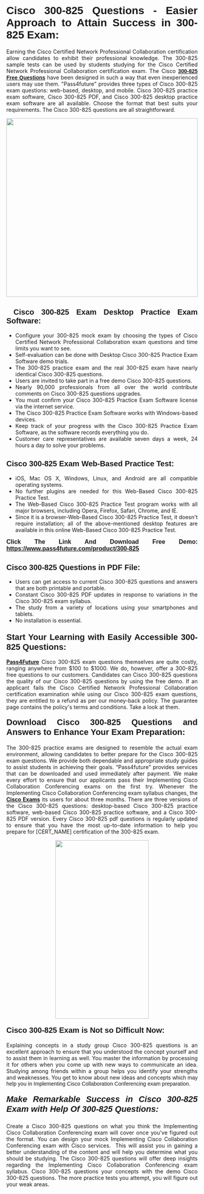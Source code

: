 <h1 style="text-align: justify;"><span style="font-family:Tahoma,Geneva,sans-serif;"><strong>Cisco 300-825 Questions - Easier Approach to Attain Success in 300-825 Exam:</strong></span></h1>

<p style="text-align: justify;">Earning the Cisco Certified Network Professional Collaboration certification allow candidates to exhibit their professional knowledge. The 300-825 sample tests can be used by students studying for the Cisco Certified Network Professional Collaboration certification exam. The Cisco <a href="https://www.pass4future.com/questions/cisco/300-825"><span style="font-family:Tahoma,Geneva,sans-serif;"><strong>300-825 Free Questions</strong></span></a> have been designed in such a way that even inexperienced users may use them. "Pass4future" provides three types of Cisco 300-825 exam questions: web-based, desktop, and mobile. Cisco 300-825 practice exam software, Cisco 300-825 PDF, and Cisco 300-825 desktop practice exam software are all available. Choose the format that best suits your requirements. The Cisco 300-825 questions are all straightforward.</p>

<p style="text-align: justify;"><a href="https://www.pass4future.com/product/300-825"><img alt="" src="https://lh3.googleusercontent.com/pw/AM-JKLU5_aushiRQbaoUdVonD_1om6esFnUm_j21jdeI1V3aesz_ETcO2Y8QVj0ZamD1vJ__MzXKNoh3XzzrDTXgudBuMwEatvdphNwcixeZDIncATvFdVanIchOfqVuIJHbWkG03KYMH2pwXnb7WaAnvI3g=w1366-h490-no?authuser=0" style="width: 100%; height: 470px;" /></a></p>

<h2 style="text-align: justify;"><strong><span style="font-family:Tahoma,Geneva,sans-serif;"><span style="font-size:20px;"> Cisco 300-825 Exam Desktop Practice Exam Software:</span></span></strong></h2>

<ul>
	<li style="text-align: justify;">Configure your 300-825 mock exam by choosing the types of Cisco Certified Network Professional Collaboration exam questions and time limits you want to see.</li>
	<li style="text-align: justify;">Self-evaluation can be done with Desktop Cisco 300-825 Practice Exam Software demo trials.</li>
	<li style="text-align: justify;">The 300-825 practice exam and the real 300-825 exam have nearly identical Cisco 300-825 questions.</li>
	<li style="text-align: justify;">Users are invited to take part in a free demo Cisco 300-825 questions.</li>
	<li style="text-align: justify;">Nearly 90,000 professionals from all over the world contribute comments on Cisco 300-825 questions upgrades.</li>
	<li style="text-align: justify;">You must confirm your Cisco 300-825 Practice Exam Software license via the internet service.</li>
	<li style="text-align: justify;">The Cisco 300-825 Practice Exam Software works with Windows-based devices.</li>
	<li style="text-align: justify;">Keep track of your progress with the Cisco 300-825 Practice Exam Software, as the software records everything you do.</li>
	<li style="text-align: justify;">Customer care representatives are available seven days a week, 24 hours a day to solve your problems.</li>
</ul>

<h2 style="text-align: justify;"><span style="font-family:Tahoma,Geneva,sans-serif;"><strong><span style="font-size:20px;">Cisco 300-825 Exam Web-Based Practice Test:</span></strong></span></h2>

<ul>
	<li style="text-align: justify;">iOS, Mac OS X, Windows, Linux, and Android are all compatible operating systems.</li>
	<li style="text-align: justify;">No further plugins are needed for this Web-Based Cisco 300-825 Practice Test.</li>
	<li style="text-align: justify;">The Web-Based Cisco 300-825 Practice Test program works with all major browsers, including Opera, Firefox, Safari, Chrome, and IE.</li>
	<li style="text-align: justify;">Since it is a browser-Web-Based Cisco 300-825 Practice Test, it doesn't require installation; all of the above-mentioned desktop features are available in this online Web-Based Cisco 300-825 Practice Test.</li>
</ul>

<p style="text-align: justify;"><span style="font-family:Tahoma,Geneva,sans-serif;"><span style="font-size:16px;"><strong>Click The Link And Download Free Demo:</strong></span></span> <a href="https://www.pass4future.com/product/300-825"><span style="font-family:Tahoma,Geneva,sans-serif;"><span style="font-size:16px;"><strong>https://www.pass4future.com/product/300-825</strong></span></span></a></p>

<h2 style="text-align: justify;"><strong><span style="font-family:Tahoma,Geneva,sans-serif;"><span style="font-size:20px;">Cisco 300-825 Questions in PDF File:</span></span></strong></h2>

<ul>
	<li style="text-align: justify;">Users can get access to current Cisco 300-825 questions and answers that are both printable and portable.</li>
	<li style="text-align: justify;">Constant Cisco 300-825 PDF updates in response to variations in the Cisco 300-825 exam syllabus.</li>
	<li style="text-align: justify;">The study from a variety of locations using your smartphones and tablets.</li>
	<li style="text-align: justify;">No installation is essential.</li>
</ul>

<h3 style="text-align: justify;"><span style="font-family:Tahoma,Geneva,sans-serif;"><strong><span style="font-size:22px;">Start Your Learning with Easily Accessible 300-825 Questions:</span></strong></span></h3>

<p style="text-align: justify;"><strong><a href="https://www.pass4future.com/">Pass4Future</a></strong> Cisco 300-825 exam questions themselves are quite costly, ranging anywhere from $100 to $1000. We do, however, offer a 300-825 free questions to our customers. Candidates can Cisco 300-825 questions the quality of our Cisco 300-825 questions by using the free demo. If an applicant fails the Cisco Certified Network Professional Collaboration certification examination while using our Cisco 300-825 exam questions, they are entitled to a refund as per our money-back policy. The guarantee page contains the policy's terms and conditions. Take a look at them.</p>

<h4 style="text-align: justify;"><strong><span style="font-family:Tahoma,Geneva,sans-serif;"><span style="font-size:22px;">Download Cisco 300-825 Questions and Answers to Enhance Your Exam Preparation:</span></span></strong></h4>

<p style="text-align: justify;">The 300-825 practice exams are designed to resemble the actual exam environment, allowing candidates to better prepare for the Cisco 300-825 exam questions. We provide both dependable and appropriate study guides to assist students in achieving their goals. “Pass4future” provides services that can be downloaded and used immediately after payment. We make every effort to ensure that our applicants pass their Implementing Cisco Collaboration Conferencing exams on the first try. Whenever the Implementing Cisco Collaboration Conferencing exam syllabus changes, the <strong><a href="https://www.pass4future.com/cisco">Cisco Exams</a></strong> its users for about three months. There are three versions of the Cisco 300-825 questions: desktop-based Cisco 300-825 practice software, web-based Cisco 300-825 practice software, and a Cisco 300-825 PDF version. Every Cisco 300-825 pdf questions is regularly updated to ensure that you have the most up-to-date information to help you prepare for [CERT_NAME] certification of the 300-825 exam.</p>

<p style="text-align: center;"><a href="https://www.pass4future.com/product/300-825"><img alt="" src="https://lh3.googleusercontent.com/pw/AM-JKLV3yUm3jiqqIo1xIsj1VJ_UeysYexQY-pRYO0rIFl3vg11QZioN-gzffpw2AfKqFynWuvoXOreWrWS0swpr4xmOSWfwII2jvatteuqrfxiWGFBSHPiZUCoi33jqeymK5dmu-0enyX6tayRCAMHw05jv=s617-no?authuser=0" style="width: 70%; height: 470px;" /></a></p>

<h4 style="text-align: justify;"><strong><span style="font-family:Tahoma,Geneva,sans-serif;"><span style="font-size:20px;">Cisco 300-825 Exam is Not so Difficult Now:</span></span></strong></h4>

<p style="text-align: justify;">Explaining concepts in a study group Cisco 300-825 questions is an excellent approach to ensure that you understood the concept yourself and to assist them in learning as well. You master the information by processing it for others when you come up with new ways to communicate an idea. Studying among friends within a group helps you identify your strengths and weaknesses. You get to know about new ideas and concepts <span style="font-family:Tahoma,Geneva,sans-serif;">which may help you in Implementing Cisco Collaboration Conferencing exam preparation.</span></p>

<h5 style="text-align: justify;"><span style="font-family:Tahoma,Geneva,sans-serif;"><span style="font-size:22px;"><strong>Make Remarkable Success in Cisco 300-825 Exam with Help Of 300-825 Questions:</strong></span></span></h5>

<p style="text-align: justify;">Create a Cisco 300-825 questions on what you think the Implementing Cisco Collaboration Conferencing exam will cover once you've figured out the format. You can design your mock Implementing Cisco Collaboration Conferencing exam with Cisco services.  This will assist you in gaining a better understanding of the content and will help you determine what you should be studying. The Cisco 300-825 questions will offer deep insights regarding the Implementing Cisco Collaboration Conferencing exam syllabus. Cisco 300-825 questions your concepts with the demo Cisco 300-825 questions. The more practice tests you attempt, you will figure out your weak areas.</p>
